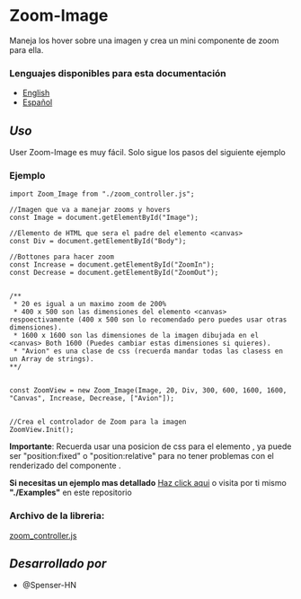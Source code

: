 # Zoom-Image
Maneja los hover sobre una imagen y crea un mini componente de zoom para ella.

### Lenguajes disponibles para esta documentación 
- [English](./README.md)
- [Español](./LEEME.md)

## _Uso_
User Zoom-Image es muy fácil.
Solo sigue los pasos del siguiente ejemplo

### Ejemplo

```
import Zoom_Image from "./zoom_controller.js";

//Imagen que va a manejar zooms y hovers
const Image = document.getElementById("Image");

//Elemento de HTML que sera el padre del elemento <canvas>
const Div = document.getElementById("Body");

//Bottones para hacer zoom
const Increase = document.getElementById("ZoomIn");
const Decrease = document.getElementById("ZoomOut");


/**
 * 20 es igual a un maximo zoom de 200%
 * 400 x 500 son las dimensiones del elemento <canvas> respoectivamente (400 x 500 son lo recomendado pero puedes usar otras dimensiones).
 * 1600 x 1600 son las dimensiones de la imagen dibujada en el <canvas> Both 1600 (Puedes cambiar estas dimensiones si quieres).
 * "Avion" es una clase de css (recuerda mandar todas las clasess en un Array de strings).
**/


const ZoomView = new Zoom_Image(Image, 20, Div, 300, 600, 1600, 1600, "Canvas", Increase, Decrease, ["Avion"]);


//Crea el controlador de Zoom para la imagen
ZoomView.Init();
```

**Importante**: Recuerda usar una posicion de css para el elemento <canvas>, ya puede ser "position:fixed" o "position:relative" para no tener problemas con el
 renderizado del componente <canvas>.
 
  
__Si necesitas un ejemplo mas detallado__ [Haz click aqui](./Example) o visita por ti mismo __"./Examples"__ en este repositorio
 
 ### Archivo de la libreria:
 [zoom_controller.js](./zoom_controller.js)

## _Desarrollado por_
- @Spenser-HN
